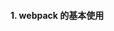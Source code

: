 <!--
 * @Author: Heyafeng
 * @Date: 2022-08-14 18:30:17
 * @LastEditors: Heyafeng
 * @LastEditTime: 2022-08-14 19:04:23
 * @Description: webpack 的基本使用
-->

#### 1. webpack 的基本使用
